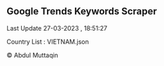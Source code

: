 

## Google Trends Keywords Scraper 
 
Last Update 27-03-2023 , 18:51:27

Country List :
VIETNAM.json



© Abdul Muttaqin 
